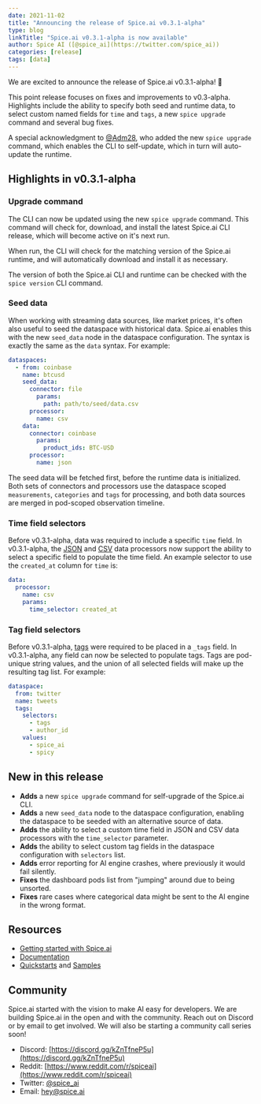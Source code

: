 ```yaml
---
date: 2021-11-02
title: "Announcing the release of Spice.ai v0.3.1-alpha"
type: blog
linkTitle: "Spice.ai v0.3.1-alpha is now available"
author: Spice AI ([@spice_ai](https://twitter.com/spice_ai))
categories: [release]
tags: [data]
---
```


We are excited to announce the release of Spice.ai v0.3.1-alpha! 🎃

This point release focuses on fixes and improvements to v0.3-alpha. Highlights include the ability to specify both seed and runtime data, to select custom named fields for `time` and `tags`, a new `spice upgrade` command and several bug fixes.

A special acknowledgment to [@Adm28](https://github.com/Adm28), who added the new `spice upgrade` command, which enables the CLI to self-update, which in turn will auto-update the runtime.

## Highlights in v0.3.1-alpha

### Upgrade command

The CLI can now be updated using the new `spice upgrade` command. This command will check for, download, and install the latest Spice.ai CLI release, which will become active on it's next run.

When run, the CLI will check for the matching version of the Spice.ai runtime, and will automatically download and install it as necessary.

The version of both the Spice.ai CLI and runtime can be checked with the `spice version` CLI command.

### Seed data

When working with streaming data sources, like market prices, it's often also useful to seed the dataspace with historical data. Spice.ai enables this with the new `seed_data` node in the dataspace configuration. The syntax is exactly the same as the `data` syntax. For example:

```yaml
dataspaces:
  - from: coinbase
    name: btcusd
    seed_data:
      connector: file
        params:
          path: path/to/seed/data.csv
      processor:
        name: csv
    data:
      connector: coinbase
        params:
          product_ids: BTC-USD
      processor:
        name: json
```

The seed data will be fetched first, before the runtime data is initialized. Both sets of connectors and processors use the dataspace scoped `measurements`, `categories` and `tags` for processing, and both data sources are merged in pod-scoped observation timeline.

### Time field selectors

Before v0.3.1-alpha, data was required to include a specific `time` field. In v0.3.1-alpha, the [JSON](https://github.com/spiceai/data-components-contrib/blob/trunk/dataprocessors/json/README.md) and [CSV](https://github.com/spiceai/data-components-contrib/tree/trunk/dataprocessors/csv) data processors now support the ability to select a specific field to populate the time field. An example selector to use the `created_at` column for `time` is:

```yaml
data:
  processor:
    name: csv
    params:
      time_selector: created_at
```

### Tag field selectors

Before v0.3.1-alpha, [tags](https://docs.spiceai.org/reference/pod/#dataspacestags) were required to be placed in a `_tags` field. In v0.3.1-alpha, any field can now be selected to populate tags. Tags are pod-unique string values, and the union of all selected fields will make up the resulting tag list. For example:

```yaml
dataspace:
  from: twitter
  name: tweets
  tags:
    selectors:
      - tags
      - author_id
    values:
      - spice_ai
      - spicy
```

## New in this release

- **Adds** a new `spice upgrade` command for self-upgrade of the Spice.ai CLI.
- **Adds** a new `seed_data` node to the dataspace configuration, enabling the dataspace to be seeded with an alternative source of data.
- **Adds** the ability to select a custom time field in JSON and CSV data processors with the `time_selector` parameter.
- **Adds** the ability to select custom tag fields in the dataspace configuration with `selectors` list.
- **Adds** error reporting for AI engine crashes, where previously it would fail silently.
- **Fixes** the dashboard pods list from "jumping" around due to being unsorted.
- **Fixes** rare cases where categorical data might be sent to the AI engine in the wrong format.

## Resources

- [Getting started with Spice.ai](https://docs.spiceai.org/getting-started/)
- [Documentation](https://docs.spiceai.org/)
- [Quickstarts](https://github.com/spiceai/quickstarts/blob/trunk/README.md) and [Samples](https://github.com/spiceai/samples/blob/trunk/README.md)

## Community

Spice.ai started with the vision to make AI easy for developers. We are building Spice.ai in the open and with the community. Reach out on Discord or by email to get involved. We will also be starting a community call series soon!

- Discord: [https://discord.gg/kZnTfneP5u](https://discord.gg/kZnTfneP5u)
- Reddit: [https://www.reddit.com/r/spiceai](https://www.reddit.com/r/spiceai)
- Twitter: [@spice_ai](https://twitter.com/spice_ai)
- Email: [hey@spice.ai](mailto:hey@spice.ai)
